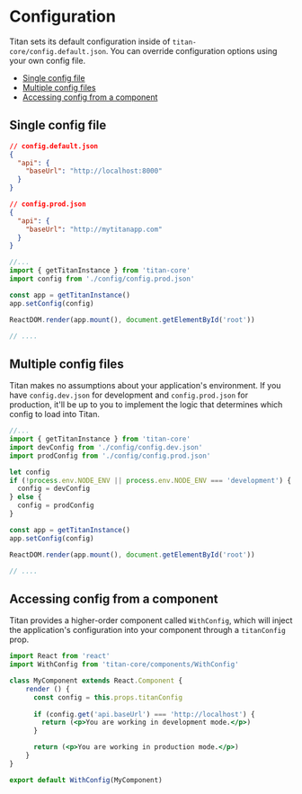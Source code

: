 # Configuration
Titan sets its default configuration inside of `titan-core/config.default.json`. You can override configuration options using your own config file.

- [Single config file](#single-config)
- [Multiple config files](#multiple-config)
- [Accessing config from a component](#access-from-component)

## Single config file
<a id="single-config"></a>

```json
// config.default.json
{
  "api": {
    "baseUrl": "http://localhost:8000"
  }
}
```

```json
// config.prod.json
{
  "api": {
    "baseUrl": "http://mytitanapp.com"
  }
}
```

```javascript
//...
import { getTitanInstance } from 'titan-core'
import config from './config/config.prod.json'

const app = getTitanInstance()
app.setConfig(config)

ReactDOM.render(app.mount(), document.getElementById('root'))

// ....
```

## Multiple config files
<a id="multiple-config"></a>
Titan makes no assumptions about your application's environment. If you have `config.dev.json` for development and `config.prod.json` for production, it'll be up to you to implement the logic that determines which config to load into Titan.

```javascript
//...
import { getTitanInstance } from 'titan-core'
import devConfig from './config/config.dev.json'
import prodConfig from './config/config.prod.json'

let config
if (!process.env.NODE_ENV || process.env.NODE_ENV === 'development') {
  config = devConfig
} else {
  config = prodConfig
}

const app = getTitanInstance()
app.setConfig(config)

ReactDOM.render(app.mount(), document.getElementById('root'))

// ....
```

## Accessing config from a component
<a id="access-from-component"></a>
Titan provides a higher-order component called `WithConfig`, which will inject the application's configuration into your component through a `titanConfig` prop.

```jsx harmony
import React from 'react'
import WithConfig from 'titan-core/components/WithConfig'

class MyComponent extends React.Component {
    render () {
      const config = this.props.titanConfig
      
      if (config.get('api.baseUrl') === 'http://localhost') {
        return (<p>You are working in development mode.</p>)
      }

      return (<p>You are working in production mode.</p>)
    }
}

export default WithConfig(MyComponent)
```